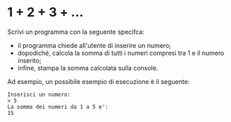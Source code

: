 # 1 + 2 + 3 + ...

Scrivi un programma con la seguente specifca:
* il programma chiede all'utente di inserire un numero;
* dopodiché, calcola la somma di tutti i numeri compresi tra 1 e il numero inserito;
* infine, stampa la somma calcolata sulla console.


Ad esempio, un possibile esempio di esecuzione è il seguente:
```
Inserisci un numero:
> 5
La somma dei numeri da 1 a 5 e':
15
```

